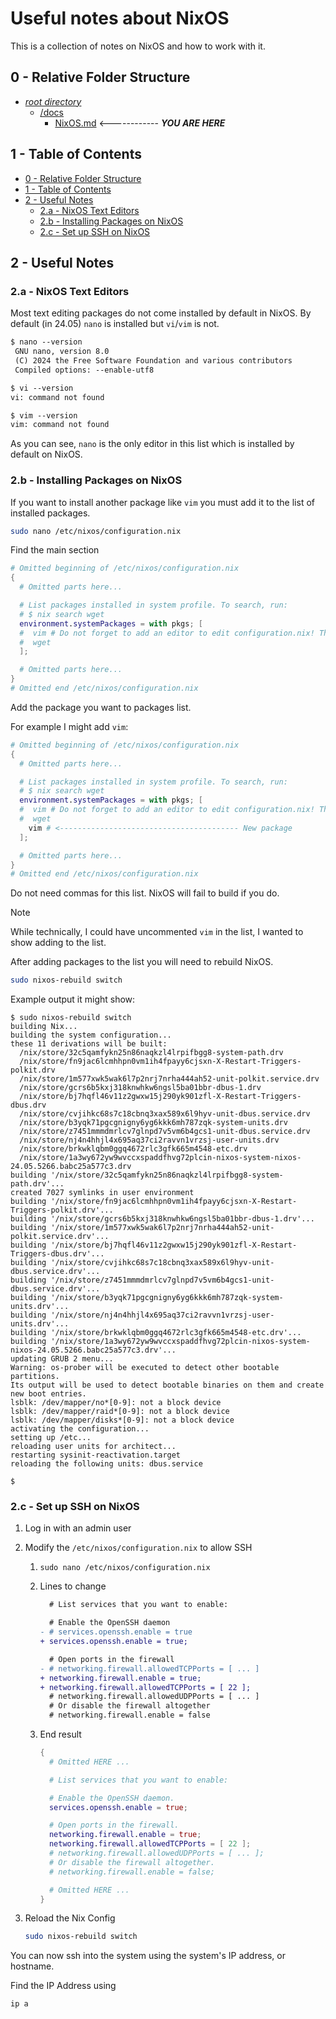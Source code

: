 # Useful notes about NixOS

This is a collection of notes on NixOS and how to work with it.

## 0 - Relative Folder Structure

- [*root directory*](../README.md)
  - [/docs](./README.md)
    - [NixOS.md](Nixos.md) <------------ ***YOU ARE HERE***

## 1 - Table of Contents

- [0 - Relative Folder Structure](#0---relative-folder-structure)
- [1 - Table of Contents](#1---table-of-contents)
- [2 - Useful Notes](#2---useful-notes)
  - [2.a - NixOS Text Editors](#2a---nixos-text-editors)
  - [2.b - Installing Packages on NixOS](#2b---installing-packages-on-nixos)
  - [2.c - Set up SSH on NixOS](#2c---set-up-ssh-on-nixos)

## 2 - Useful Notes

### 2.a - NixOS Text Editors

Most text editing packages do not come installed by default in NixOS.
By default (in 24.05) `nano` is installed but `vi`/`vim` is not.

```txt
$ nano --version
 GNU nano, version 8.0
 (C) 2024 the Free Software Foundation and various contributors
 Compiled options: --enable-utf8

$ vi --version
vi: command not found

$ vim --version
vim: command not found
```

As you can see, `nano` is the only editor in this list which is installed by default on NixOS.

### 2.b - Installing Packages on NixOS

If you want to install another package like `vim` you must add it to the list of installed packages.

```bash
sudo nano /etc/nixos/configuration.nix
```

Find the main section

```nix
# Omitted beginning of /etc/nixos/configuration.nix
{
  # Omitted parts here...

  # List packages installed in system profile. To search, run:
  # $ nix search wget
  environment.systemPackages = with pkgs; [
  #  vim # Do not forget to add an editor to edit configuration.nix! The Nano editor is also installed by default.
  #  wget
  ];

  # Omitted parts here...
}
# Omitted end /etc/nixos/configuration.nix
```

Add the package you want to packages list.

For example I might add `vim`:

```nix
# Omitted beginning of /etc/nixos/configuration.nix
{
  # Omitted parts here...

  # List packages installed in system profile. To search, run:
  # $ nix search wget
  environment.systemPackages = with pkgs; [
  #  vim # Do not forget to add an editor to edit configuration.nix! The Nano editor is also installed by default.
  #  wget
    vim # <---------------------------------------- New package
  ];

  # Omitted parts here...
}
# Omitted end /etc/nixos/configuration.nix
```

Do not need commas for this list. NixOS will fail to build if you do.

> [!NOTE]
> While technically, I could have uncommented `vim` in the list, I wanted to show adding to the list.

After adding packages to the list you will need to rebuild NixOS.

```bash
sudo nixos-rebuild switch
```

Example output it might show:

```text
$ sudo nixos-rebuild switch
building Nix...
building the system configuration...
these 11 derivations will be built:
  /nix/store/32c5qamfykn25n86naqkzl4lrpifbgg8-system-path.drv
  /nix/store/fn9jac6lcmhhpn0vm1ih4fpayy6cjsxn-X-Restart-Triggers-polkit.drv
  /nix/store/1m577xwk5wak6l7p2nrj7nrha444ah52-unit-polkit.service.drv
  /nix/store/gcrs6b5kxj318knwhkw6ngsl5ba01bbr-dbus-1.drv
  /nix/store/bj7hqfl46v11z2gwxw15j290yk901zfl-X-Restart-Triggers-dbus.drv
  /nix/store/cvjihkc68s7c18cbnq3xax589x6l9hyv-unit-dbus.service.drv
  /nix/store/b3yqk71pgcgnigny6yg6kkk6mh787zqk-system-units.drv
  /nix/store/z7451mmmdmrlcv7glnpd7v5vm6b4gcs1-unit-dbus.service.drv
  /nix/store/nj4n4hhjl4x695aq37ci2ravvn1vrzsj-user-units.drv
  /nix/store/brkwklqbm0ggq4672rlc3gfk665m4548-etc.drv
  /nix/store/1a3wy672yw9wvccxspaddfhvg72plcin-nixos-system-nixos-24.05.5266.babc25a577c3.drv
building '/nix/store/32c5qamfykn25n86naqkzl4lrpifbgg8-system-path.drv'...
created 7027 symlinks in user environment
building '/nix/store/fn9jac6lcmhhpn0vm1ih4fpayy6cjsxn-X-Restart-Triggers-polkit.drv'...
building '/nix/store/gcrs6b5kxj318knwhkw6ngsl5ba01bbr-dbus-1.drv'...
building '/nix/store/1m577xwk5wak6l7p2nrj7nrha444ah52-unit-polkit.service.drv'...
building '/nix/store/bj7hqfl46v11z2gwxw15j290yk901zfl-X-Restart-Triggers-dbus.drv'...
building '/nix/store/cvjihkc68s7c18cbnq3xax589x6l9hyv-unit-dbus.service.drv'...
building '/nix/store/z7451mmmdmrlcv7glnpd7v5vm6b4gcs1-unit-dbus.service.drv'...
building '/nix/store/b3yqk71pgcgnigny6yg6kkk6mh787zqk-system-units.drv'...
building '/nix/store/nj4n4hhjl4x695aq37ci2ravvn1vrzsj-user-units.drv'...
building '/nix/store/brkwklqbm0ggq4672rlc3gfk665m4548-etc.drv'...
building '/nix/store/1a3wy672yw9wvccxspaddfhvg72plcin-nixos-system-nixos-24.05.5266.babc25a577c3.drv'...
updating GRUB 2 menu...
Warning: os-prober will be executed to detect other bootable partitions.
Its output will be used to detect bootable binaries on them and create new boot entries.
lsblk: /dev/mapper/no*[0-9]: not a block device
lsblk: /dev/mapper/raid*[0-9]: not a block device
lsblk: /dev/mapper/disks*[0-9]: not a block device
activating the configuration...
setting up /etc...
reloading user units for architect...
restarting sysinit-reactivation.target
reloading the following units: dbus.service

$
```

### 2.c - Set up SSH on NixOS

1. Log in with an admin user
2. Modify the `/etc/nixos/configuration.nix` to allow SSH
    1. `sudo nano /etc/nixos/configuration.nix`
    2. Lines to change

        ```diff
          # List services that you want to enable:

          # Enable the OpenSSH daemon
        - # services.openssh.enable = true
        + services.openssh.enable = true;

          # Open ports in the firewall
        - # networking.firewall.allowedTCPPorts = [ ... ]
        + networking.firewall.enable = true;
        + networking.firewall.allowedTCPPorts = [ 22 ];
          # networking.firewall.allowedUDPPorts = [ ... ]
          # Or disable the firewall altogether
          # networking.firewall.enable = false
        ```

    3. End result

        ```nix
        {
          # Omitted HERE ...

          # List services that you want to enable:

          # Enable the OpenSSH daemon.
          services.openssh.enable = true;

          # Open ports in the firewall.
          networking.firewall.enable = true;
          networking.firewall.allowedTCPPorts = [ 22 ];
          # networking.firewall.allowedUDPPorts = [ ... ];
          # Or disable the firewall altogether.
          # networking.firewall.enable = false;

          # Omitted HERE ...
        }
        ```

3. Reload the Nix Config

    ```bash
    sudo nixos-rebuild switch
    ```

You can now ssh into the system using the system's IP address, or hostname.

Find the IP Address using

```bash
ip a
```
